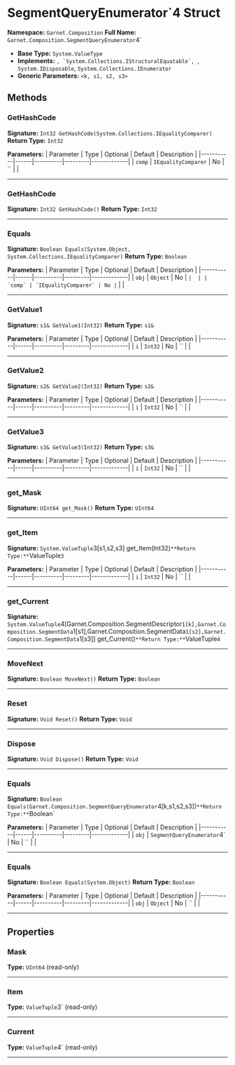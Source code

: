 # SegmentQueryEnumerator`4 Struct

**Namespace:** `Garnet.Composition`
**Full Name:** `Garnet.Composition.SegmentQueryEnumerator`4`
- **Base Type:** `System.ValueType`
- **Implements:** ``, `System.Collections.IStructuralEquatable`, ``, `System.IDisposable`, `System.Collections.IEnumerator`
- **Generic Parameters:** `<k, s1, s2, s3>`

## Methods

### GetHashCode

**Signature:** `Int32 GetHashCode(System.Collections.IEqualityComparer)`
**Return Type:** `Int32`

**Parameters:**
| Parameter | Type | Optional | Default | Description |
|-----------|------|----------|---------|-------------|
| `comp` | `IEqualityComparer` | No | `` |  |

---

### GetHashCode

**Signature:** `Int32 GetHashCode()`
**Return Type:** `Int32`

---

### Equals

**Signature:** `Boolean Equals(System.Object, System.Collections.IEqualityComparer)`
**Return Type:** `Boolean`

**Parameters:**
| Parameter | Type | Optional | Default | Description |
|-----------|------|----------|---------|-------------|
| `obj` | `Object` | No | `` |  |
| `comp` | `IEqualityComparer` | No | `` |  |

---

### GetValue1

**Signature:** `s1& GetValue1(Int32)`
**Return Type:** `s1&`

**Parameters:**
| Parameter | Type | Optional | Default | Description |
|-----------|------|----------|---------|-------------|
| `i` | `Int32` | No | `` |  |

---

### GetValue2

**Signature:** `s2& GetValue2(Int32)`
**Return Type:** `s2&`

**Parameters:**
| Parameter | Type | Optional | Default | Description |
|-----------|------|----------|---------|-------------|
| `i` | `Int32` | No | `` |  |

---

### GetValue3

**Signature:** `s3& GetValue3(Int32)`
**Return Type:** `s3&`

**Parameters:**
| Parameter | Type | Optional | Default | Description |
|-----------|------|----------|---------|-------------|
| `i` | `Int32` | No | `` |  |

---

### get_Mask

**Signature:** `UInt64 get_Mask()`
**Return Type:** `UInt64`

---

### get_Item

**Signature:** `System.ValueTuple`3[s1,s2,s3] get_Item(Int32)`
**Return Type:** `ValueTuple`3`

**Parameters:**
| Parameter | Type | Optional | Default | Description |
|-----------|------|----------|---------|-------------|
| `i` | `Int32` | No | `` |  |

---

### get_Current

**Signature:** `System.ValueTuple`4[Garnet.Composition.SegmentDescriptor`1[k],Garnet.Composition.SegmentData`1[s1],Garnet.Composition.SegmentData`1[s2],Garnet.Composition.SegmentData`1[s3]] get_Current()`
**Return Type:** `ValueTuple`4`

---

### MoveNext

**Signature:** `Boolean MoveNext()`
**Return Type:** `Boolean`

---

### Reset

**Signature:** `Void Reset()`
**Return Type:** `Void`

---

### Dispose

**Signature:** `Void Dispose()`
**Return Type:** `Void`

---

### Equals

**Signature:** `Boolean Equals(Garnet.Composition.SegmentQueryEnumerator`4[k,s1,s2,s3])`
**Return Type:** `Boolean`

**Parameters:**
| Parameter | Type | Optional | Default | Description |
|-----------|------|----------|---------|-------------|
| `obj` | `SegmentQueryEnumerator`4` | No | `` |  |

---

### Equals

**Signature:** `Boolean Equals(System.Object)`
**Return Type:** `Boolean`

**Parameters:**
| Parameter | Type | Optional | Default | Description |
|-----------|------|----------|---------|-------------|
| `obj` | `Object` | No | `` |  |

---

## Properties

### Mask

**Type:** `UInt64` (read-only)

---

### Item

**Type:** `ValueTuple`3` (read-only)

---

### Current

**Type:** `ValueTuple`4` (read-only)

---